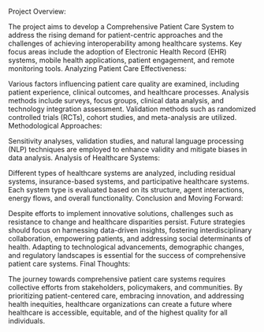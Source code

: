 Project Overview:

The project aims to develop a Comprehensive Patient Care System to address the rising demand for patient-centric approaches and the challenges of achieving interoperability among healthcare systems.
Key focus areas include the adoption of Electronic Health Record (EHR) systems, mobile health applications, patient engagement, and remote monitoring tools.
Analyzing Patient Care Effectiveness:

Various factors influencing patient care quality are examined, including patient experience, clinical outcomes, and healthcare processes.
Analysis methods include surveys, focus groups, clinical data analysis, and technology integration assessment.
Validation methods such as randomized controlled trials (RCTs), cohort studies, and meta-analysis are utilized.
Methodological Approaches:

Sensitivity analyses, validation studies, and natural language processing (NLP) techniques are employed to enhance validity and mitigate biases in data analysis.
Analysis of Healthcare Systems:

Different types of healthcare systems are analyzed, including residual systems, insurance-based systems, and participative healthcare systems.
Each system type is evaluated based on its structure, agent interactions, energy flows, and overall functionality.
Conclusion and Moving Forward:

Despite efforts to implement innovative solutions, challenges such as resistance to change and healthcare disparities persist.
Future strategies should focus on harnessing data-driven insights, fostering interdisciplinary collaboration, empowering patients, and addressing social determinants of health.
Adapting to technological advancements, demographic changes, and regulatory landscapes is essential for the success of comprehensive patient care systems.
Final Thoughts:

The journey towards comprehensive patient care systems requires collective efforts from stakeholders, policymakers, and communities.
By prioritizing patient-centered care, embracing innovation, and addressing health inequities, healthcare organizations can create a future where healthcare is accessible, equitable, and of the highest quality for all individuals.


